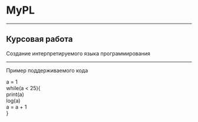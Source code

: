 # MyPL 
-------
Курсовая работа
-------
Создание интерпретируемого языка программирования
______
Пример поддерживаемого кода

a = 1<br>
while(a < 25){<br>
    print(a)<br>
    log(a)<br>
    a = a + 1<br>
}<br>

